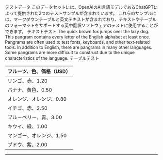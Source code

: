 テストデータ
このデータセットには、OpenAIのAI言語モデルであるChatGPTによって提供された2つのテストサンプルが含まれています。
これらのサンプルには、マークダウンテーブルと英文テキストが含まれており、テキストやテーブルのフォーマットをサポートする英中翻訳ソフトウェアのテストに使用することができます。
テキストテスト
The quick brown fox jumps over the lazy dog. This pangram contains every letter of the English
alphabet at least once. Pangrams are often used to test fonts, keyboards, and other text-related
tools. In addition to English, there are pangrams in many other languages. Some pangrams are more
difficult to construct due to the unique characteristics of the language.
テーブルテスト

| フルーツ、色、価格（USD） |
| --- |
| リンゴ、赤、1.20 |
| バナナ、黄色、0.50 |
| オレンジ、オレンジ、0.80 |
| イチゴ、赤、2.50 |
| ブルーベリー、青、3.00 |
| キウイ、緑、1.00 |
| マンゴー、オレンジ、1.50 |
| ブドウ、紫、2.00 |

---


